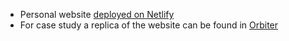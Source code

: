 - Personal website [deployed on Netlify](https://webx-dev.netlify.app/)
- For case study a replica of the website can be found in [Orbiter](https://webx.orbiter.website/)


